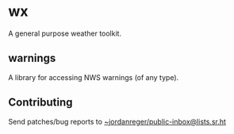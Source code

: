 # wx

A general purpose weather toolkit.

## warnings

A library for accessing NWS warnings (of any type).

## Contributing

Send patches/bug reports to <~jordanreger/public-inbox@lists.sr.ht>
